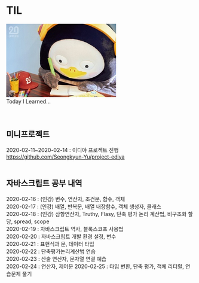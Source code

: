 # TIL
![pangStudy](./image/pangStudy.jpg) <br>
Today I Learned...
<br><br><br>

## 미니프로젝트
2020-02-11~2020-02-14 : 이디야 프로젝트 진행 <br>
https://github.com/Seongkyun-Yu/project-ediya <br>
<br>

## 자바스크립트 공부 내역 
2020-02-16 : (인강) 변수, 연산자, 조건문, 함수, 객체 <br>
2020-02-17 : (인강) 배열, 반복문, 배열 내장함수, 객체 생성자, 클래스 <br>
2020-02-18 : (인강) 삼항연산자, Truthy, Flasy, 단축 평가 논리 계산법, 비구조화 할당, spread, scope <br>
2020-02-19 : 자바스크립트 역사, 블록스코프 사용법 <br>
2020-02-20 : 자바스크립트 개발 환경 설정, 변수 <br>
2020-02-21 : 표현식과 문, 데이터 타입 <br>
2020-02-22 : 단축평가논리계산법 연습 <br>
2020-02-23 : 산술 연산자, 문자열 연결 예습<br>
2020-02-24 : 연산자, 제어문
2020-02-25 : 타입 변환, 단축 평가, 객체 리터럴, 연습문제 풀기
<br>